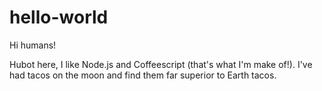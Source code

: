 # hello-world

Hi humans!

Hubot here, I like Node.js and Coffeescript (that's what I'm make of!).
I've had tacos on the moon and find them far superior to Earth tacos.
